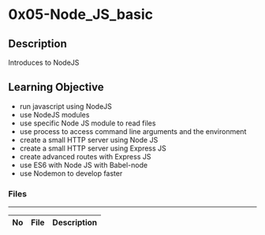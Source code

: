 # 0x05-Node_JS_basic

## Description

Introduces to NodeJS

## Learning Objective

* run javascript using NodeJS
* use NodeJS modules
* use specific Node JS module to read files
* use process to access command line arguments and the environment
* create a small HTTP server using Node JS
* create a small HTTP server using Express JS
* create advanced routes with Express JS
* use ES6 with Node JS with Babel-node
* use Nodemon to develop faster


### Files

---
No | File | Description
---|---|---